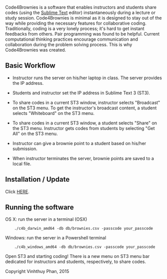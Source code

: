 Code4Brownies is a  software that enables instructors and students share codes (using the [Sublime Text](https://www.sublimetext.com/3) editor) instantaneously during a lecture or study session.  Code4Brownies is minimal as it is designed to stay out of the way while providing the necessary features for collaborative coding.
Traditionally, coding is a very lonely process; it's hard to get instant feedbacks from others.  Pair programming was found to be helpful.  Current computational thinking practices encourage communication and collaboration during the problem solving process.  This is why Code4Brownies was created.

## Basic Workflow

+ Instructor runs the server on his/her laptop in class. The server provides the IP address.

+ Students and instructor set the IP address in Sublime Text 3 (ST3).

+ To share codes in a current ST3 window, instructor selects "Broadcast" on the ST3 menu.  To get the instructor's broadcast content, a student selects "Whiteboard" on the ST3 menu.

+ To share codes in a current ST3 window, a student selects "Share" on the ST3 menu.  Instructor gets codes from students by selecting "Get All" on the ST3 menu.

+ Instructor can give a brownie point to a student based on his/her submission.

+ When instructor terminates the server, brownie points are saved to a local file.


## Installation / Update

Click [HERE](INSTALL).


## Running the software

OS X: run the server in a terminal (OSX)
```
    ./c4b_darwin_amd64 -db db/brownies.csv -passcode your_passcode
````

Windows: run the server in a Powershell terminal
```
    ./c4b_windows_amd64 -db db/brownies.csv -passcode your_passcode
````

Open ST3 and starting coding!  There is a new menu on ST3 menu bar dedicated for instructors and students, respectively, to share codes.





Copyright Vinhthuy Phan, 2015
